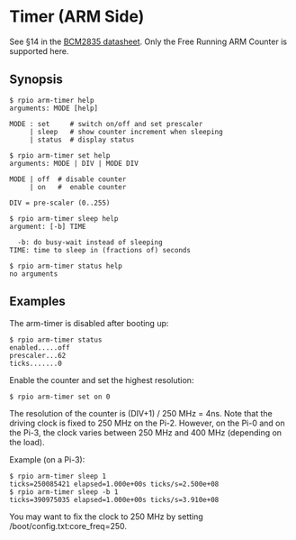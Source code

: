 # Timer (ARM Side)

See §14 in the [BCM2835 datasheet](https://www.raspberrypi.org/app/uploads/2012/02/BCM2835-ARM-Peripherals.pdf). Only the Free Running ARM Counter is supported here.

## Synopsis

```
$ rpio arm-timer help
arguments: MODE [help]

MODE : set     # switch on/off and set prescaler
     | sleep   # show counter increment when sleeping
     | status  # display status
```

```
$ rpio arm-timer set help
arguments: MODE | DIV | MODE DIV

MODE | off  # disable counter
     | on   #  enable counter

DIV = pre-scaler (0..255)
```

```
$ rpio arm-timer sleep help
argument: [-b] TIME

  -b: do busy-wait instead of sleeping
TIME: time to sleep in (fractions of) seconds
```

```
$ rpio arm-timer status help
no arguments
```

## Examples

The arm-timer is disabled after booting up:
```
$ rpio arm-timer status
enabled.....off
prescaler...62
ticks.......0
```

Enable the counter and set the highest resolution:
```
$ rpio arm-timer set on 0
```
The resolution of the counter is (DIV+1) / 250 MHz = 4ns. Note that the driving clock is fixed to 250 MHz on the Pi-2. However, on the Pi-0 and on the Pi-3, the clock varies between 250 MHz and 400 MHz (depending on the load).

Example (on a Pi-3):
```
$ rpio arm-timer sleep 1
ticks=250085421 elapsed=1.000e+00s ticks/s=2.500e+08
$ rpio arm-timer sleep -b 1
ticks=390975035 elapsed=1.000e+00s ticks/s=3.910e+08
```

You may want to fix the clock to 250 MHz by setting /boot/config.txt:core_freq=250.
